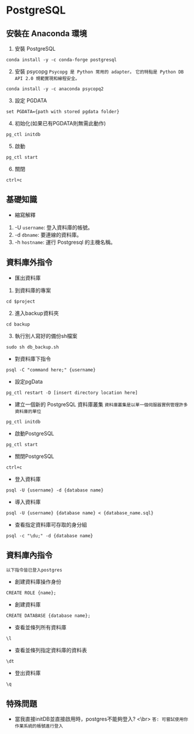 # PostgreSQL

## 安裝在 Anaconda 環境
1. 安裝 PostgreSQL
```
conda install -y -c conda-forge postgresql
```

2. 安裝 psycopg
`Psycopg 是 Python 常用的 adapter。`
`它的特點是 Python DB API 2.0 規範實現和線程安全。`

```
conda install -y -c anaconda psycopq2
```

3. 設定 PGDATA
```
set PGDATA={path with stored pgdata folder}
```

4. 初始化(如果已有PGDATA則無需此動作)
```
pg_ctl initdb
```

5. 啟動
```
pg_ctl start
```

6. 關閉
```
ctrl+c
```

## 基礎知識
* 縮寫解釋
1. -U `username`: 登入資料庫的帳號。
2. -d `dbname`: 要連線的資料庫。
3. -h `hostname`: 運行 Postgresql 的主機名稱。

## 資料庫外指令
* 匯出資料庫
1. 到資料庫的專案
```
cd $project
```

2. 進入backup資料夾
```
cd backup
```

3. 執行別人寫好的備份sh檔案
```
sudo sh db_backup.sh
```
* 對資料庫下指令
```
psql -C "command here;" {username}
```

* 設定pgData
```
pg_ctl restart -D [insert directory location here]
```

* 建立一個新的 PostgreSQL 資料庫叢集
`資料庫叢集是以單一個伺服器實例管理許多資料庫的單位`
```
pg_ctl initdb
```

* 啟動PostgreSQL
```
pg_ctl start
```

* 關閉PostgreSQL
```
ctrl+c
```

* 登入資料庫
```
psql -U {username} -d {database name}
```

* 導入資料庫
```
psql -U {username} {database name} < {database_name.sql}
```

* 查看指定資料庫可存取的身分組
```
psql -c "\du;" -d {database name}
```

## 資料庫內指令
`以下指令皆已登入postgres`

* 創建資料庫操作身份
```
CREATE ROLE {name};
```

* 創建資料庫
```
CREATE DATABASE {database name};
```

* 查看並條列所有資料庫
```
\l
```

* 查看並條列指定資料庫的資料表
```
\dt
```

* 登出資料庫
```
\q
```

## 特殊問題
* 當我直接initDB並直接啟用時，postgres不能夠登入?
<\br>
`答: 可嘗試使用你作業系統的帳號進行登入`
